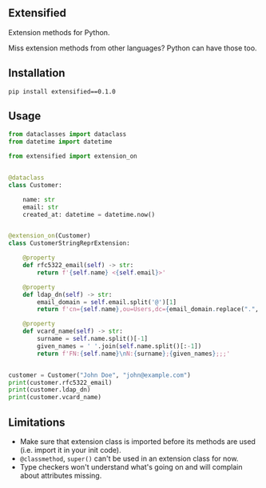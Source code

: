## Extensified

Extension methods for Python.

Miss extension methods from other languages? Python can have those too.

## Installation

```shell
pip install extensified==0.1.0
```

## Usage

```python
from dataclasses import dataclass
from datetime import datetime

from extensified import extension_on


@dataclass
class Customer:

    name: str
    email: str
    created_at: datetime = datetime.now()


@extension_on(Customer)
class CustomerStringReprExtension:

    @property
    def rfc5322_email(self) -> str:
        return f'{self.name} <{self.email}>'

    @property
    def ldap_dn(self) -> str:
        email_domain = self.email.split('@')[1]
        return f'cn={self.name},ou=Users,dc={email_domain.replace(".", ",dc=")}'

    @property
    def vcard_name(self) -> str:
        surname = self.name.split()[-1]
        given_names = ' '.join(self.name.split()[:-1])
        return f'FN:{self.name}\nN:{surname};{given_names};;;'


customer = Customer("John Doe", "john@example.com")
print(customer.rfc5322_email)
print(customer.ldap_dn)
print(customer.vcard_name)
```

## Limitations

- Make sure that extension class is imported before its methods are used (i.e. import it in your init code).
- `@classmethod`, `super()` can't be used in an extension class for now.
- Type checkers won't understand what's going on and will complain about attributes missing.
